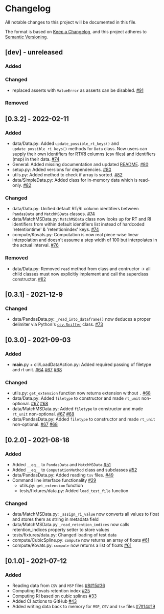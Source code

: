 # Changelog
All notable changes to this project will be documented in this file.

The format is based on [Keep a Changelog](https://keepachangelog.com/en/1.0.0/),
and this project adheres to [Semantic Versioning](https://semver.org/spec/v2.0.0.html).

## [dev] - unreleased
### Added
### Changed
- replaced asserts with `ValueError` as asserts can be disabled. [#91](https://github.com/RECETOX/RIAssigner/pull/91)

### Removed

## [0.3.2] - 2022-02-11
### Added
- data/Data.py: Added `update_possible_rt_keys()` and `update_possible_ri_keys()` methods for `Data` class.
Now users can supply their own identifiers for RT/RI columns (csv files) and identifiers (msp) in their data. [#74](https://github.com/RECETOX/RIAssigner/pull/74)
- General: Added missing documentation and updated [README](README.md). [#80](https://github.com/RECETOX/RIAssigner/pull/80)
- setup.py: Added versions for dependencies. [#80](https://github.com/RECETOX/RIAssigner/pull/80)
- utils.py: Added method to check if array is sorted. [#82](https://github.com/RECETOX/RIAssigner/pull/82)
- data/SimpleData.py: Added class for in-memory data which is read-only. [#82](https://github.com/RECETOX/RIAssigner/pull/82)
### Changed
- data/Data.py: Unified default RT/RI column identifiers between `PandasData` and `MatchMSData` classes. [#74](https://github.com/RECETOX/RIAssigner/pull/74)
- data/MatchMSData.py: `MatchMSData` class now looks up for RT and RI identifiers from within default identifiers list
instead of hardcoded 'retentiontime' & 'retentionindex' keys. [#74](https://github.com/RECETOX/RIAssigner/pull/74)
- compute/Kovats.py: Computation is now real piece-wise linear interpolation and doesn't assume a step width of 100 but interpolates in the actual interval. [#76](https://github.com/RECETOX/RIAssigner/pull/76)
### Removed
- data/Data.py: Removed `read` method from class and contructor -> all child classes must now explicitly implement and call the superclass constructor. [#82](https://github.com/RECETOX/RIAssigner/pull/82)

## [0.3.1] - 2021-12-9
### Changed
- data/PandasData.py: `_read_into_dataframe()` now deduces a proper delimiter via Python's [`csv.Sniffer`](https://docs.python.org/3/library/csv.html#csv.Sniffer) class. [#73](https://github.com/RECETOX/RIAssigner/pull/73)

## [0.3.0] - 2021-09-03
### Added
- __main__.py + cli/LoadDataAction.py: Added required passing of filetype and rt unit. [#64](https://github.com/RECETOX/RIAssigner/issues/64) [#67](https://github.com/RECETOX/RIAssigner/issues/67) [#68](https://github.com/RECETOX/RIAssigner/pull/68)
### Changed
- utils.py: `get_extension` function now returns extension without `.` [#68](https://github.com/RECETOX/RIAssigner/pull/68)
- data/Data.py: Added `filetype` to constructor and made `rt_unit` non-optional. [#67](https://github.com/RECETOX/RIAssigner/issues/67) [#68](https://github.com/RECETOX/RIAssigner/pull/68)
- data/MatchMSData.py: Added `filetype` to constructor and made `rt_unit` non-optional. [#67](https://github.com/RECETOX/RIAssigner/issues/67) [#68](https://github.com/RECETOX/RIAssigner/pull/68)
- data/PandasData.py: Added `filetype` to constructor and made `rt_unit` non-optional. [#67](https://github.com/RECETOX/RIAssigner/issues/67) [#68](https://github.com/RECETOX/RIAssigner/pull/68)

## [0.2.0] - 2021-08-18
### Added
- Added `__eq__` to `PandasData` and `MatchMSData` [#51](https://github.com/RECETOX/RIAssigner/pull/51)
- Added `__eq__` to `ComputationMethod` class and subclasses [#52](https://github.com/RECETOX/RIAssigner/pull/52)
- data/PandasData.py: Added reading `tsv` files. [#49](https://github.com/RECETOX/RIAssigner/pull/49)
- Command line interface functionality [#29](https://github.com/RECETOX/RIAssigner/pull/55)
  - utils.py: `get_extension` function
  - tests/fixtures/data.py: Added `load_test_file` function
### Changed
- data/MatchMSData.py: `_assign_ri_value` now converts all values to float and stores them as string in metadata field
- data/MatchMSData.py `_read_retention_indices` now calls retention_indices property setter to store values
- tests/fixtures/data.py: Changed loading of test data
- compute/CubicSpline.py: `compute` now returns an array of floats [#61](https://github.com/RECETOX/RIAssigner/pull/61)
- compute/Kovats.py: `compute` now returns a list of floats [#61](https://github.com/RECETOX/RIAssigner/pull/61)

## [0.1.0] - 2021-07-12
### Added
- Reading data from `CSV` and `MSP` files [#8](https://github.com/RECETOX/RIAssigner/pull/8)[#15](https://github.com/RECETOX/RIAssigner/pull/15)[#36](https://github.com/RECETOX/RIAssigner/pull/36)
- Computing Kovats retention index [#25](https://github.com/RECETOX/RIAssigner/pull/25)
- Computing RI based on cubic splines [#33](https://github.com/RECETOX/RIAssigner/pull/33)
- Added CI actions to GitHub [#43](https://github.com/RECETOX/RIAssigner/pull/43)
- Added writing data back to memory for `MSP`, `CSV` and `tsv` files [#7](https://github.com/RECETOX/RIAssigner/pull/7)[#14](https://github.com/RECETOX/RIAssigner/pull/14)[#19](https://github.com/RECETOX/RIAssigner/pull/19)
